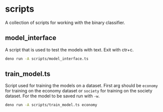 # scripts

A collection of scripts for working with the binary classifier.

## model_interface

A script that is used to test the models with text. Exit with ctr+c.

```bash
deno run -A scripts/model_interface.ts
```

## train_model.ts

Script used for training the models on a dataset. First arg should be `economy`
for training on the economy dataset or `society` for training on the society
dataset. For the model to be saved run with `-w`.

```bash
deno run -A scripts/train_model.ts economy
```
